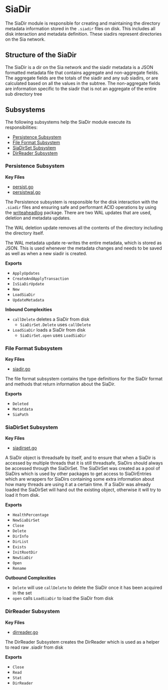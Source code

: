 # SiaDir
The SiaDir module is responsible for creating and maintaining the directory
metadata information stored in the `.siadir` files on disk. This includes all
disk interaction and metadata definition. These siadirs represent directories on
the Sia network.

## Structure of the SiaDir
The SiaDir is a dir on the Sia network and the siadir metadata is a JSON
formatted metadata file that contains aggregate and non-aggregate fields. The
aggregate fields are the totals of the siadir and any sub siadirs, or are
calculated based on all the values in the subtree. The non-aggregate fields are
information specific to the siadir that is not an aggregate of the entire sub
directory tree

## Subsystems
The following subsystems help the SiaDir module execute its responsibilities:
 - [Persistence Subsystem](#persistence-subsystem)
 - [File Format Subsystem](#file-format-subsystem)
 - [SiaDirSet Subsystem](#siadirset-subsystem)
 - [DirReader Subsystem](#dirreader-subsystem)

 ### Persistence Subsystem
 **Key Files**
- [persist.go](./persist.go)
- [persistwal.go](./persistwal.go)

The Persistence subsystem is responsible for the disk interaction with the
`.siadir` files and ensuring safe and performant ACID operations by using the
[writeaheadlog](https://gitlab.com/scpcorp/writeaheadlog) package. There
are two WAL updates that are used, deletion and metadata updates.

The WAL deletion update removes all the contents of the directory including the
directory itself.

The WAL metadata update re-writes the entire metadata, which is stored as JSON.
This is used whenever the metadata changes and needs to be saved as well as when
a new siadir is created.

**Exports**
 - `ApplyUpdates`
 - `CreateAndApplyTransaction`
 - `IsSiaDirUpdate`
 - `New`
 - `LoadSiaDir`
 - `UpdateMetadata`

**Inbound Complexities**
 - `callDelete` deletes a SiaDir from disk
    - `SiaDirSet.Delete` uses `callDelete`
 - `LoadSiaDir` loads a SiaDir from disk
    - `SiaDirSet.open` uses `LoadSiaDir`

### File Format Subsystem
 **Key Files**
- [siadir.go](./siadir.go)

The file format subsystem contains the type definitions for the SiaDir
format and methods that return information about the SiaDir.

**Exports**
 - `Deleted`
 - `Metatdata`
 - `SiaPath`

### SiaDirSet Subsystem
 **Key Files**
- [siadirset.go](./siadirset.go)

A SiaDir object is threadsafe by itself, and to ensure that when a SiaDir is
accessed by multiple threads that it is still threadsafe, SiaDirs should always
be accessed through the SiaDirSet. The SiaDirSet was created as a pool of
SiaDirs which is used by other packages to get access to SiaDirEntries which are
wrappers for SiaDirs containing some extra information about how many threads
are using it at a certain time. If a SiaDir was already loaded the SiaDirSet
will hand out the existing object, otherwise it will try to load it from disk.

**Exports**
 - `HealthPercentage`
 - `NewSiaDirSet`
 - `Close`
 - `Delete`
 - `DirInfo`
 - `DirList`
 - `Exists`
 - `InitRootDir`
 - `NewSiaDir`
 - `Open`
 - `Rename`

**Outbound Complexities**
 - `Delete` will use `callDelete` to delete the SiaDir once it has been acquired
   in the set
 - `open` calls `LoadSiaDir` to load the SiaDir from disk

### DirReader Subsystem
**Key Files**
 - [dirreader.go](./dirreader.go)

The DirReader Subsystem creates the DirReader which is used as a helper to read
raw .siadir from disk

**Exports**
 - `Close`
 - `Read`
 - `Stat`
 - `DirReader`